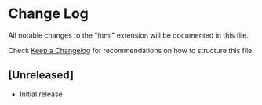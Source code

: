 # Change Log
All notable changes to the "html" extension will be documented in this file.

Check [Keep a Changelog](http://keepachangelog.com/) for recommendations on how to structure this file.

## [Unreleased]
- Initial release